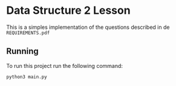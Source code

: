 # Data Structure 2 Lesson

This is a simples implementation of the questions described in de `REQUIREMENTS.pdf`

## Running

To run this project run the following command:

```bash
python3 main.py
```
